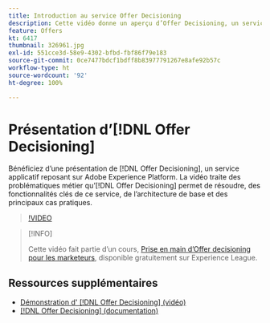 ```yaml
---
title: Introduction au service Offer Decisioning
description: Cette vidéo donne un aperçu d’Offer Decisioning, un service applicatif reposant sur Adobe Experience Platform.
feature: Offers
kt: 6417
thumbnail: 326961.jpg
exl-id: 551cce3d-58e9-4302-bfbd-fbf86f79e183
source-git-commit: 0ce7477bdcf1bdff8b83977791267e8afe92b57c
workflow-type: ht
source-wordcount: '92'
ht-degree: 100%

---
```


# Présentation d’[!DNL Offer Decisioning]

Bénéficiez d’une présentation de [!DNL Offer Decisioning], un service applicatif reposant sur Adobe Experience Platform. La vidéo traite des problématiques métier qu’[!DNL Offer Decisioning] permet de résoudre, des fonctionnalités clés de ce service, de l’architecture de base et des principaux cas pratiques.


>[!VIDEO](https://video.tv.adobe.com/v/326961?quality=12&learn=on)

>[!INFO]
>
> Cette vidéo fait partie d’un cours, [Prise en main d’Offer decisioning pour les marketeurs](https://experienceleague.adobe.com/?recommended=ExperiencePlatform-U-1-2020.1.offerdecisioning), disponible gratuitement sur Experience League.

## Ressources supplémentaires

* [Démonstration d&#39; [!DNL Offer Decisioning] (vidéo)](demo-of-offer-decisioning.md)
* [[!DNL Offer Decisioning] (documentation)](https://experienceleague.adobe.com/docs/offer-decisioning/using/get-started/starting-offer-decisioning.html?lang=fr)
